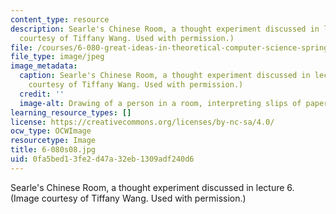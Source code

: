 ```yaml
---
content_type: resource
description: Searle's Chinese Room, a thought experiment discussed in lecture 6. (Image
  courtesy of Tiffany Wang. Used with permission.)
file: /courses/6-080-great-ideas-in-theoretical-computer-science-spring-2008/0fa5bed13fe2d47a32eb1309adf240d6_6-080s08.jpg
file_type: image/jpeg
image_metadata:
  caption: Searle's Chinese Room, a thought experiment discussed in lecture 6. (Image
    courtesy of Tiffany Wang. Used with permission.)
  credit: ''
  image-alt: Drawing of a person in a room, interpreting slips of paper with a rulebook.
learning_resource_types: []
license: https://creativecommons.org/licenses/by-nc-sa/4.0/
ocw_type: OCWImage
resourcetype: Image
title: 6-080s08.jpg
uid: 0fa5bed1-3fe2-d47a-32eb-1309adf240d6
---
```

Searle's Chinese Room, a thought experiment discussed in lecture 6. (Image courtesy of Tiffany Wang. Used with permission.)